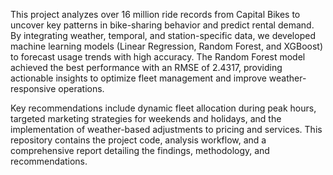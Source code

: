 
This project analyzes over 16 million ride records from Capital Bikes to uncover key patterns in bike-sharing behavior and predict rental demand. By integrating weather, temporal, and station-specific data, we developed machine learning models (Linear Regression, Random Forest, and XGBoost) to forecast usage trends with high accuracy. The Random Forest model achieved the best performance with an RMSE of 2.4317, providing actionable insights to optimize fleet management and improve weather-responsive operations.

Key recommendations include dynamic fleet allocation during peak hours, targeted marketing strategies for weekends and holidays, and the implementation of weather-based adjustments to pricing and services. This repository contains the project code, analysis workflow, and a comprehensive report detailing the findings, methodology, and recommendations.
